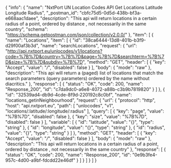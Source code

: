 {
  "info": {
    "name": "NxtPort UN Location Codes API Get Locations Latitude Longitude Radius",
    "_postman_id": "cbfc75d5-0d5d-438b-bf3a-e668aac1daee",
    "description": "This api will return locations in a certain radius of a point, ordered by distance , not necessarily in the same country",
    "schema": "https://schema.getpostman.com/json/collection/v2.0.0/"
  },
  "item": [
    {
      "name": "Locations",
      "item": [
        {
          "id": "38ca6444-13d8-401b-b3f9-d29f00af3b3d",
          "name": "searchLocations",
          "request": {
            "url": "http://api.nxtport.eu/unlocodes/v1/locations?code=%7B%7D&country=%7B%7D&page=%7B%7D&searchterm=%7B%7D&size=%7B%7D&subdiv=%7B%7D",
            "method": "GET",
            "header": [
              {
                "key": "Accept",
                "value": "*/*",
                "disabled": false
              }
            ],
            "body": {
              "mode": "raw"
            },
            "description": "This api will return a (paged) list of locations that match the search parameters (query parameters) ordered by the name without diacritics."
          },
          "response": [
            {
              "status": "OK",
              "code": 200,
              "name": "Response_200",
              "id": "c7da9dc0-a6e8-4072-a88b-c3b9b7819820"
            }
          ]
        },
        {
          "id": "32539ad4-db9d-4cde-8f9d-220192c8c0bf",
          "name": "locations_getinNeighbourhood",
          "request": {
            "url": {
              "protocol": "http",
              "host": "api.nxtport.eu",
              "path": [
                "unlocodes",
                "v1",
                "locations/:latitude/:longitude/:radius"
              ],
              "query": [
                {
                  "key": "page",
                  "value": "%7B%7D",
                  "disabled": false
                },
                {
                  "key": "size",
                  "value": "%7B%7D",
                  "disabled": false
                }
              ],
              "variable": [
                {
                  "id": "latitude",
                  "value": "{}",
                  "type": "string"
                },
                {
                  "id": "longitude",
                  "value": "{}",
                  "type": "string"
                },
                {
                  "id": "radius",
                  "value": "{}",
                  "type": "string"
                }
              ]
            },
            "method": "GET",
            "header": [
              {
                "key": "Accept",
                "value": "*/*",
                "disabled": false
              }
            ],
            "body": {
              "mode": "raw"
            },
            "description": "This api will return locations in a certain radius of a point, ordered by distance , not necessarily in the same country"
          },
          "response": [
            {
              "status": "OK",
              "code": 200,
              "name": "Response_200",
              "id": "0e9b3fe4-957c-4d00-a9bf-fdcdd22e46df"
            }
          ]
        }
      ]
    }
  ]
}